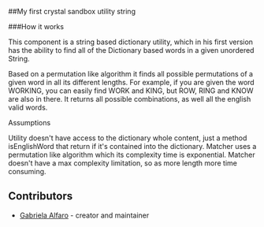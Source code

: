 ##My first crystal sandbox utility string

###How it works

This component is a string based dictionary utility, which in his first version has the ability to find all of the Dictionary based words in a given unordered String.

Based on a permutation like algorithm it finds all possible permutations of a given word in all its different lengths. For example, if you are given the word WORKING, you can easily find WORK and KING, but ROW, RING and KNOW are also in there. It returns all possible combinations, as well all the english valid words.

Assumptions

Utility doesn't have access to the dictionary whole content, just a method isEnglishWord that return if it's contained into the dictionary.
Matcher uses a permutation like algorithm which its complexity time is exponential.
Matcher doesn't have a max complexity limitation, so as more length more time consuming.


## Contributors

- [Gabriela Alfaro](https://github.com/your-github-user) - creator and maintainer
